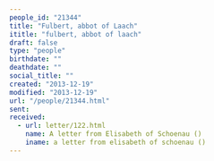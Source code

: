 ```yaml
---
people_id: "21344"
title: "Fulbert, abbot of Laach"
ititle: "fulbert, abbot of laach"
draft: false
type: "people"
birthdate: ""
deathdate: ""
social_title: ""
created: "2013-12-19"
modified: "2013-12-19"
url: "/people/21344.html"
sent:
received:
  - url: letter/122.html
    name: A letter from Elisabeth of Schoenau ()
    iname: a letter from elisabeth of schoenau ()
---
```

